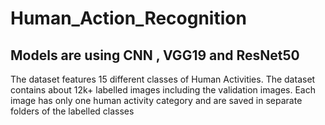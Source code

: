 # Human_Action_Recognition

## Models are using CNN , VGG19 and ResNet50


The dataset features 15 different classes of Human Activities.
The dataset contains about 12k+ labelled images including the validation images.
Each image has only one human activity category and are saved in separate folders of the labelled classes
